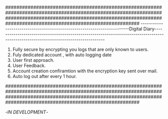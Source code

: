 ########################################################################################################################################################################################################################
------------------------------------------------------------------------Digital Diary-----------------------------------------------------------------------------------------------------------------------------------


1. Fully secure by encrypting you logs that are only known to users.
2. Fuly dedicated account , with auto logging date
3. User first approach.
4. User Feedback.
5. Account creation confiramtion with the encryption key sent over mail.
6. Auto log out after every 1 hour.

########################################################################################################################################################################################################################

-*IN DEVELOPMENT*-
